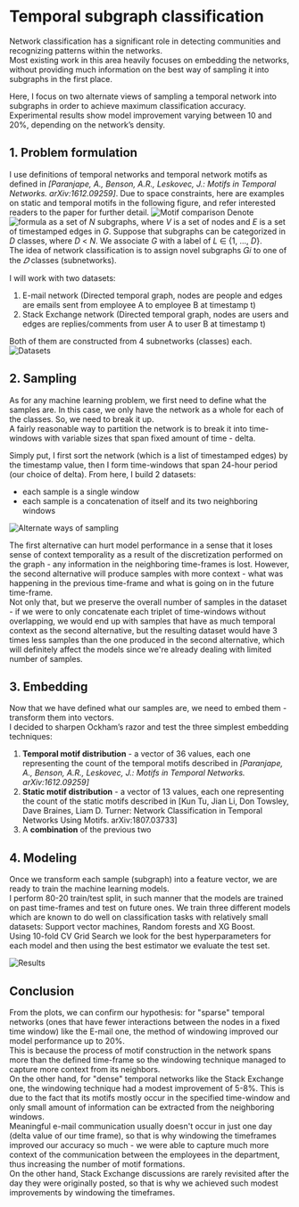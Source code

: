 # Temporal subgraph classification
Network classification has a significant role in detecting communities and recognizing patterns within the networks.  
Most existing work in this area heavily focuses on embedding the networks, without providing much information on the best way of sampling it into subgraphs in the first place.  

Here, I focus on two alternate views of sampling a temporal network into subgraphs in order to achieve maximum classification accuracy.  
Experimental results show model improvement varying between 10 and 20%, depending on the network’s density.

## 1. Problem formulation 
I use definitions of temporal networks and temporal network motifs as defined in *[Paranjape, A., Benson, A.R., Leskovec, J.: Motifs in Temporal Networks. arXiv:1612.09259]*. Due to space constraints, here are examples on static and temporal motifs in the following figure, and refer interested readers to the paper for further detail.
![Motif comparison](https://github.com/ZafirStojanovski/temporal-subgraph-classification/blob/master/motif%20comparison.jpg "Motif comparison")
Denote ![formula](https://github.com/ZafirStojanovski/temporal-subgraph-classification/blob/master/formula.png "formula") as a set of *N* subgraphs, where *V* is a set of nodes and *E* is a set of timestamped edges in *G*. Suppose that subgraphs can be categorized in *D* classes, where *D* < *N*. We associate *G* with a label of *L* ∈ {1, ..., *D*}.  
The idea of network classification is to assign novel subgraphs 𝐺𝑖 to one of the *𝐷* classes (subnetworks).

I will work with two datasets:  
1. E-mail network (Directed temporal graph, nodes are people and edges are emails sent from employee A to employee B at timestamp t)
2. Stack Exchange network (Directed temporal graph, nodes are users and edges are replies/comments from user A to user B at timestamp t)  

Both of them are constructed from 4 subnetworks (classes) each.
![Datasets](https://github.com/ZafirStojanovski/temporal-subgraph-classification/blob/master/datasets.jpg "Datasets")
## 2. Sampling
As for any machine learning problem, we first need to define what the samples are. In this case, we only have the network as a whole for each of the classes. So, we need to break it up.  
A fairly reasonable way to partition the network is to break it into time-windows with variable sizes that span fixed amount of time - delta.  

Simply put, I first sort the network (which is a list of timestamped edges) by the timestamp value, then I form time-windows that span 24-hour period (our choice of delta).
From here, I build 2 datasets:  
* each sample is a single window
* each sample is a concatenation of itself and its two neighboring windows

![Alternate ways of sampling](https://github.com/ZafirStojanovski/temporal-subgraph-classification/blob/master/btr.png "Alternate ways of sampling")  

The first alternative can hurt model performance in a sense that it loses sense of context temporality as a result of the discretization performed on the graph - any information in the neighboring time-frames is lost.
However, the second alternative will produce samples with more context - what was happening in the previous time-frame and what is going on in the future time-frame.  
Not only that, but we preserve the overall number of samples in the dataset - if we were to only concatenate each triplet of time-windows without overlapping, we would end up with samples that have as much temporal context as the second alternative, but the resulting dataset would have 3 times less samples than the one produced in the second alternative, which will definitely affect the models since we're already dealing with limited number of samples.  

## 3. Embedding
Now that we have defined what our samples are, we need to embed them - transform them into vectors.  
I decided to sharpen Ockham’s razor and test the three simplest embedding techniques:  
1. **Temporal motif distribution** - a vector of 36 values, each one representing the count of the temporal motifs described in *[Paranjape, A., Benson, A.R., Leskovec, J.: Motifs in Temporal Networks. arXiv:1612.09259]*
2. **Static motif distribution** - a vector of 13 values, each one representing the count of the static motifs described in [Kun Tu, Jian Li, Don Towsley, Dave Braines, Liam D. Turner: Network Classification in Temporal Networks Using Motifs. arXiv:1807.03733]
3. A **combination** of the previous two  

## 4. Modeling
Once we transform each sample (subgraph) into a feature vector, we are ready to train the machine learning models.  
I perform 80-20 train/test split, in such manner that the models are trained on past time-frames and test on future ones.
We train three different models which are known to do well on classification tasks with relatively small datasets: Support vector machines, Random forests and XG Boost.  
Using 10-fold CV Grid Search we look for the best hyperparameters for each model and then using the best estimator we evaluate the test set.  

![Results](https://github.com/ZafirStojanovski/temporal-subgraph-classification/blob/master/results.png "Results") 

## Conclusion
From the plots, we can confirm our hypothesis: for "sparse" temporal networks (ones that have fewer interactions between the nodes in a fixed time window) like the E-mail one, the method of windowing improved our model performance up to 20%.  
This is because the process of motif construction in the network spans more than the defined time-frame so the windowing technique managed to capture more context from its neighbors.  
On the other hand, for "dense" temporal networks like the Stack Exchange one, the windowing technique had a modest improvement of 5-8%. This is due to the fact that its motifs mostly occur in the specified time-window and only small amount of information can be extracted from the neighboring windows.  
Meaningful e-mail communication usually doesn't occur in just one day (delta value of our time frame), so that is why windowing the timeframes improved our accuracy so much - we were able to capture much more context of the communication between the employees in the department, thus increasing the number of motif formations.  
On the other hand, Stack Exchange discussions are rarely revisited after the day they were originally posted, so that is why we achieved such modest improvements by windowing the timeframes.  
